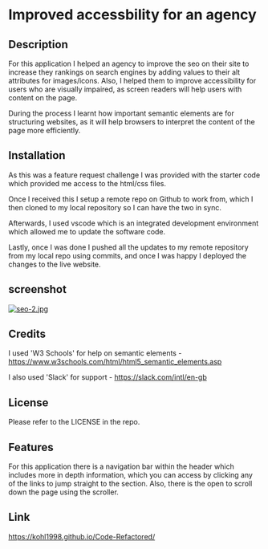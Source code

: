 # Improved accessbility for an agency

## Description

For this application I helped an agency to improve the seo on their site to increase they rankings on search engines by adding values to their alt attributes for images/icons. Also, I helped them to improve accessibility for users who are visually impaired, as screen readers will help users with content on the page.

During the process I learnt how important semantic elements are for structuring websites, as it will help browsers to interpret the content of the page more efficiently. 

## Installation

As this was a feature request challenge I was provided with the starter code which provided me access to the html/css files.

Once I received this I setup a remote repo on Github to work from, which I then cloned to my local repository so I can have the two in sync. 

Afterwards, I used vscode which is an integrated development environment which allowed me to update the software code.

Lastly, once I was done I pushed all the updates to my remote repository from my local repo using commits, and once I was happy I deployed the changes to the live website.

## screenshot

[![seo-2.jpg](https://i.postimg.cc/bwbWLtfs/seo-2.jpg)](https://postimg.cc/18mv34tQ)

## Credits

I used 'W3 Schools' for help on semantic elements - https://www.w3schools.com/html/html5_semantic_elements.asp 

I also used 'Slack' for support - https://slack.com/intl/en-gb

## License

Please refer to the LICENSE in the repo.

## Features

For this application there is a navigation bar within the header which includes more in depth information, which you can access by clicking any of the links to jump straight to the section. Also, there is the open to scroll down the page using the scroller. 

## Link

https://kohl1998.github.io/Code-Refactored/
